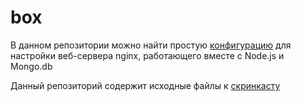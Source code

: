 # box

В данном репозитории можно найти простую [конфигурацию](config/) для настройки веб-сервера nginx, работающего вместе с Node.js и Mongo.db

Данный репозиторий содержит исходные файлы к [скринкасту](https://www.youtube.com/watch?v=Z0yIzeT76I4)
